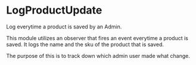 # LogProductUpdate
Log everytime a product is saved by an Admin.

This module utilizes an observer that fires an event everytime a product is saved. It logs the name and the sku of the product that is saved.

The purpose of this is to track down which admin user made what change. 
